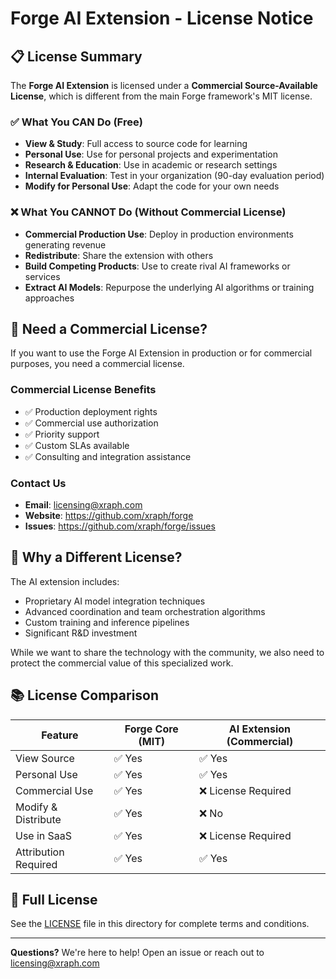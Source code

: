 # Forge AI Extension - License Notice

## 📋 License Summary

The **Forge AI Extension** is licensed under a **Commercial Source-Available License**, which is different from the main Forge framework's MIT license.

### ✅ What You CAN Do (Free)

- **View & Study**: Full access to source code for learning
- **Personal Use**: Use for personal projects and experimentation
- **Research & Education**: Use in academic or research settings
- **Internal Evaluation**: Test in your organization (90-day evaluation period)
- **Modify for Personal Use**: Adapt the code for your own needs

### ❌ What You CANNOT Do (Without Commercial License)

- **Commercial Production Use**: Deploy in production environments generating revenue
- **Redistribute**: Share the extension with others
- **Build Competing Products**: Use to create rival AI frameworks or services
- **Extract AI Models**: Repurpose the underlying AI algorithms or training approaches

## 💼 Need a Commercial License?

If you want to use the Forge AI Extension in production or for commercial purposes, you need a commercial license.

### Commercial License Benefits

- ✅ Production deployment rights
- ✅ Commercial use authorization
- ✅ Priority support
- ✅ Custom SLAs available
- ✅ Consulting and integration assistance

### Contact Us

- **Email**: licensing@xraph.com
- **Website**: https://github.com/xraph/forge
- **Issues**: https://github.com/xraph/forge/issues

## 🤔 Why a Different License?

The AI extension includes:
- Proprietary AI model integration techniques
- Advanced coordination and team orchestration algorithms
- Custom training and inference pipelines
- Significant R&D investment

While we want to share the technology with the community, we also need to protect the commercial value of this specialized work.

## 📚 License Comparison

| Feature | Forge Core (MIT) | AI Extension (Commercial) |
|---------|-----------------|---------------------------|
| View Source | ✅ Yes | ✅ Yes |
| Personal Use | ✅ Yes | ✅ Yes |
| Commercial Use | ✅ Yes | ❌ License Required |
| Modify & Distribute | ✅ Yes | ❌ No |
| Use in SaaS | ✅ Yes | ❌ License Required |
| Attribution Required | ✅ Yes | ✅ Yes |

## 📝 Full License

See the [LICENSE](./LICENSE) file in this directory for complete terms and conditions.

---

**Questions?** We're here to help! Open an issue or reach out to licensing@xraph.com

